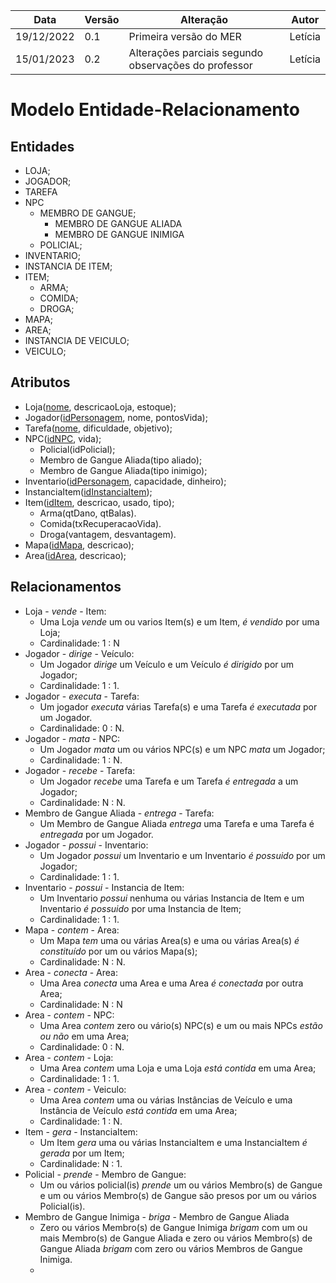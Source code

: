 | Data       | Versão | Alteração                                            | Autor   |
| ---------- | ------ | ---------------------------------------------------- | ------- |
| 19/12/2022 | 0.1    | Primeira versão do MER                               | Letícia |
| 15/01/2023 | 0.2    | Alterações parciais segundo observações do professor | Letícia |
# Modelo Entidade-Relacionamento

## Entidades
* LOJA;
* JOGADOR;
* TAREFA
* NPC
    * MEMBRO DE GANGUE;
        * MEMBRO DE GANGUE ALIADA
        * MEMBRO DE GANGUE INIMIGA
    * POLICIAL;
* INVENTARIO;
* INSTANCIA DE ITEM;
* ITEM;
    * ARMA;
    * COMIDA;
    * DROGA;
* MAPA;
* AREA;
* INSTANCIA DE VEICULO;
* VEICULO;

## Atributos
* Loja(<ins>nome</ins>, descricaoLoja, estoque);
* Jogador(<ins>idPersonagem</ins>, nome, pontosVida);
* Tarefa(<ins>nome</ins>, dificuldade, objetivo);
* NPC(<ins>idNPC</ins>, vida);
    * Policial(</ins>idPolicial</ins>);
    * Membro de Gangue Aliada(tipo aliado);
    * Membro de Gangue Aliada(tipo inimigo);
* Inventario(<ins>idPersonagem</ins>, capacidade, dinheiro); 
* InstanciaItem(<ins>idInstanciaItem</ins>);
* Item(<ins>idItem</ins>, descricao, usado, tipo); 
    * Arma(qtDano, qtBalas).
    * Comida(txRecuperacaoVida).
    * Droga(vantagem, desvantagem).
* Mapa(<ins>idMapa</ins>, descricao);
* Area(<ins>idArea</ins>, descricao); 

## Relacionamentos
* Loja - *vende* - Item:
    * Uma Loja *vende* um ou varios Item(s) e um Item, *é vendido* por uma Loja;
    * Cardinalidade: 1 : N
* Jogador -  *dirige* -  Veículo:
    * Um Jogador *dirige* um Veículo e um Veículo *é dirigido* por um Jogador; 
    * Cardinalidade: 1 : 1.
* Jogador -  *executa* -  Tarefa:
    * Um jogador *executa* várias Tarefa(s) e uma Tarefa *é executada* por um Jogador. 
    * Cardinalidade: 0 : N.
* Jogador - *mata* - NPC:
    * Um Jogador *mata* um ou vários NPC(s) e um NPC *mata* um Jogador;
    * Cardinalidade: 1 : N.
* Jogador - *recebe* - Tarefa:
    * Um Jogador *recebe* uma Tarefa e um Tarefa *é entregada* a um Jogador;
    * Cardinalidade: N : N.  
* Membro de Gangue Aliada - *entrega* - Tarefa:
    *  Um Membro de Gangue Aliada *entrega* uma Tarefa e uma Tarefa é *entregada* por um Jogador.
* Jogador - *possui* - Inventario:
    * Um Jogador *possui* um Inventario e um Inventario *é possuido* por um Jogador;
    * Cardinalidade: 1 : 1.    
* Inventario - *possui* - Instancia de Item:
    * Um Inventario *possui* nenhuma ou várias Instancia de Item e um Inventario *é possuido* por uma Instancia de Item;
    * Cardinalidade: 1 : 1. 
* Mapa - *contem* - Area:
    * Um Mapa *tem* uma ou várias Area(s) e uma ou várias Area(s) *é constituído* por um ou vários Mapa(s);
    * Cardinalidade: N : N.
* Area - *conecta* - Area:
    * Uma Area *conecta* uma Area e uma Area *é conectada* por outra Area;
    * Cardinalidade: N : N
* Area - *contem* - NPC:
    * Uma Area *contem* zero ou vário(s) NPC(s) e um ou mais NPCs *estão ou não* em uma Area;
    * Cardinalidade: 0 : N.
* Area - *contem* - Loja:
    * Uma Area *contem* uma Loja e uma Loja *está contida* em uma Area;
    * Cardinalidade: 1 : 1.
* Area - *contem* - Veiculo:
    * Uma Area *contem* uma ou várias Instâncias de Veículo e uma Instância de Veículo *está contida* em uma Area;
    * Cardinalidade: 1 : N.
* Item - *gera* - InstanciaItem:
    * Um Item *gera* uma ou várias InstanciaItem e uma InstanciaItem *é gerada* por um Item;
    * Cardinalidade: N : 1.
* Policial - *prende* - Membro de Gangue:
    * Um ou vários policial(is) *prende* um ou vários Membro(s) de Gangue e um ou vários Membro(s) de Gangue são presos por um ou vários Policial(is).
* Membro de Gangue Inimiga - *briga* - Membro de Gangue Aliada 
    * Zero ou vários Membro(s) de Gangue Inimiga *brigam* com um ou mais Membro(s) de Gangue Aliada e zero ou vários Membro(s) de Gangue Aliada *brigam* com zero ou vários Membros de Gangue Inimiga.
    * 
